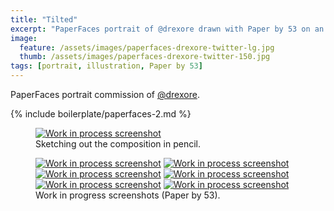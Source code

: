 ```yaml
---
title: "Tilted"
excerpt: "PaperFaces portrait of @drexore drawn with Paper by 53 on an iPad."
image: 
  feature: /assets/images/paperfaces-drexore-twitter-lg.jpg
  thumb: /assets/images/paperfaces-drexore-twitter-150.jpg
tags: [portrait, illustration, Paper by 53]
---
```


PaperFaces portrait commission of <a href="http://twitter.com/drexore">@drexore</a>.

{% include boilerplate/paperfaces-2.md %}

<figure>
  <a href="{{ site.url }}/assets/images/paperfaces-drexore-process-1-lg.jpg"><img src="{{ site.url }}/assets/images/paperfaces-drexore-process-1-750.jpg" alt="Work in process screenshot"></a>
  <figcaption>Sketching out the composition in pencil.</figcaption>
</figure>

<figure class="half">
  <a href="{{ site.url }}/assets/images/paperfaces-drexore-process-2-lg.jpg"><img src="{{ site.url }}/assets/images/paperfaces-drexore-process-2-600.jpg" alt="Work in process screenshot"></a>
  <a href="{{ site.url }}/assets/images/paperfaces-drexore-process-3-lg.jpg"><img src="{{ site.url }}/assets/images/paperfaces-drexore-process-3-600.jpg" alt="Work in process screenshot"></a>
  <a href="{{ site.url }}/assets/images/paperfaces-drexore-process-4-lg.jpg"><img src="{{ site.url }}/assets/images/paperfaces-drexore-process-4-600.jpg" alt="Work in process screenshot"></a>
  <a href="{{ site.url }}/assets/images/paperfaces-drexore-process-5-lg.jpg"><img src="{{ site.url }}/assets/images/paperfaces-drexore-process-5-600.jpg" alt="Work in process screenshot"></a>
  <a href="{{ site.url }}/assets/images/paperfaces-drexore-process-6-lg.jpg"><img src="{{ site.url }}/assets/images/paperfaces-drexore-process-6-600.jpg" alt="Work in process screenshot"></a>
  <a href="{{ site.url }}/assets/images/paperfaces-drexore-process-7-lg.jpg"><img src="{{ site.url }}/assets/images/paperfaces-drexore-process-7-600.jpg" alt="Work in process screenshot"></a>
  <figcaption>Work in progress screenshots (Paper by 53).</figcaption>
</figure>